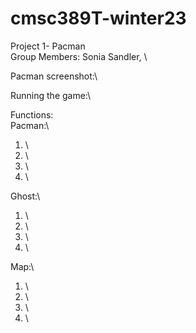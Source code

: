 # cmsc389T-winter23
Project 1- Pacman\
Group Members: Sonia Sandler,  \

Pacman screenshot:\

Running the game:\

Functions:\
Pacman:\
1.  \
2.  \
3.  \
4.  \

Ghost:\
1.  \
2.  \
3.  \
4.  \

Map:\
1.  \
2.  \
3.  \
4.  \
